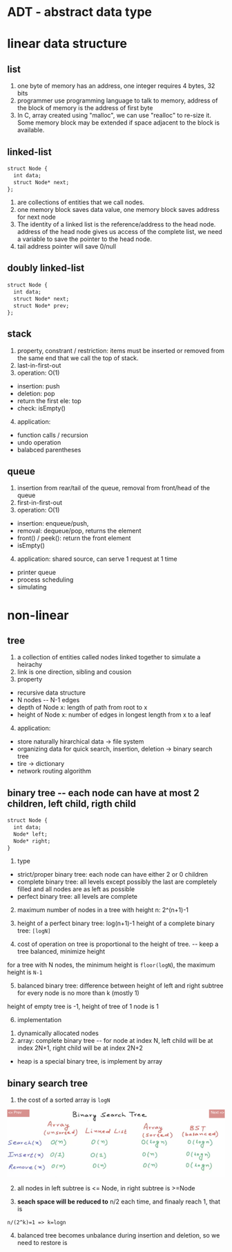 
# ADT - abstract data type

# linear data structure
## list
1. one byte of memory has an address, one integer requires 4 bytes, 32 bits
2. programmer use programming language to talk to memory, address of the block of memory is the address of first byte
3. In C, array created using "malloc", we can use "realloc" to re-size it. Some memory block may be extended if space adjacent to the block is available.

## linked-list
```
struct Node {
  int data;
  struct Node* next;
};
```
1. are collections of entities that we call nodes.
2. one memory block saves data value, one memory block saves address for next node
3. The identity of a linked list is the reference/address to the head node. address of the head node gives us access of the complete list, we need a variable to save the pointer to the head node.
4. tail address pointer will save 0/null


## doubly linked-list
```
struct Node {
  int data;
  struct Node* next;
  struct Node* prev;
};
```

## stack
1. property, constrant / restriction: items must be inserted or removed from the same end that we call the top of stack.
2. last-in-first-out
3. operation: O(1)
* insertion: push
* deletion: pop
* return the first ele: top
* check: isEmpty()
4. application:
* function calls / recursion
* undo operation
* balabced parentheses

## queue
1. insertion from rear/tail of the queue, removal from front/head of the queue
2. first-in-first-out
3. operation: O(1)
* insertion: enqueue/push, 
* removal: dequeue/pop, returns the element
* front() / peek(): return the front element
* isEmpty()
4. application: shared source, can serve 1 request at  1 time
* printer queue
* process scheduling
* simulating

# non-linear
## tree
1. a collection of entities called nodes linked together to  simulate a heirachy
2. link is one direction, sibling and cousion
3. property
* recursive data structure
* N nodes -- N-1 edges
* depth of Node x: length of path from root to x
* height of Node x: number of edges in longest length from x to a leaf
4. application:
* store naturally hirarchical data -> file system
* organizing data for quick search, insertion, deletion -> binary search tree
* tire -> dictionary
* network routing algorithm

## binary tree -- each node can have at most 2 children, left child, rigth child
```
struct Node {
  int data;
  Node* left;
  Node* right;
}
```

1. type
* strict/proper binary tree: each node can have either 2 or 0 children
* complete binary tree: all levels except possibly the last are completely filled and all nodes are as left as possible
* perfect binary tree: all levels are complete

2. maximum number of nodes in a tree with height n: 2^(n+1)-1
3. height of a perfect binary tree: log(n+1)-1
height of a complete binary tree: `[logN]`

4. cost of operation on tree is proportional to the height of tree. -- keep a tree balanced, minimize height

for a tree with N nodes, the minimum height is `floor(logN`), the maximum height is `N-1`

5. balanced binary tree: difference between height of left and right subtree for every node is no more than k (mostly 1)

height of empty tree is -1, height of tree of 1 node is 1

6. implementation
1) dynamically allocated nodes
2) array: complete binary tree -- for node at index N, left child will be at index 2N+1, right child will be at index 2N+2
* heap is a special binary tree, is implement by array

## binary search tree
1. the cost of a sorted array is `logN`
<img src="https://github.com/zhaaaa7/data-structure/blob/master/img/bigO.png" width="700px" />

2. all nodes in left subtree is <= Node, in right subtree is >=Node

3. **seach space will be reduced to** n/2 each time, and finaaly reach 1, that is 
```
n/(2^k)=1 => k=logn
```

4. balanced tree becomes unbalance during insertion and deletion, so we need to restore is
